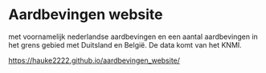 # Aardbevingen website 
met voornamelijk nederlandse aardbevingen en een aantal aardbevingen in het grens gebied met Duitsland en België.
De data komt van het KNMI.


https://hauke2222.github.io/aardbevingen_website/
